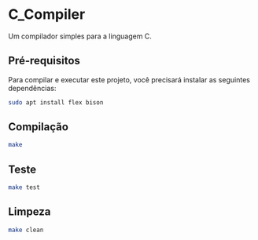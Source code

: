 # C_Compiler

Um compilador simples para a linguagem C.

## Pré-requisitos

Para compilar e executar este projeto, você precisará instalar as seguintes dependências:


```bash
sudo apt install flex bison
```

## Compilação

```bash
make
```

## Teste

```bash
make test
```

## Limpeza

```bash
make clean
```
